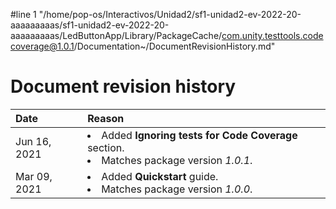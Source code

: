 #line 1 "/home/pop-os/Interactivos/Unidad2/sf1-unidad2-ev-2022-20-aaaaaaaaas/sf1-unidad2-ev-2022-20-aaaaaaaaas/LedButtonApp/Library/PackageCache/com.unity.testtools.codecoverage@1.0.1/Documentation~/DocumentRevisionHistory.md"
# Document revision history

|Date|Reason|
|:---|:---|
|Jun 16, 2021|<li>Added **Ignoring tests for Code Coverage** section.<li>Matches package version *1.0.1*.|
|Mar 09, 2021|<li>Added **Quickstart** guide.<li>Matches package version *1.0.0*.|
